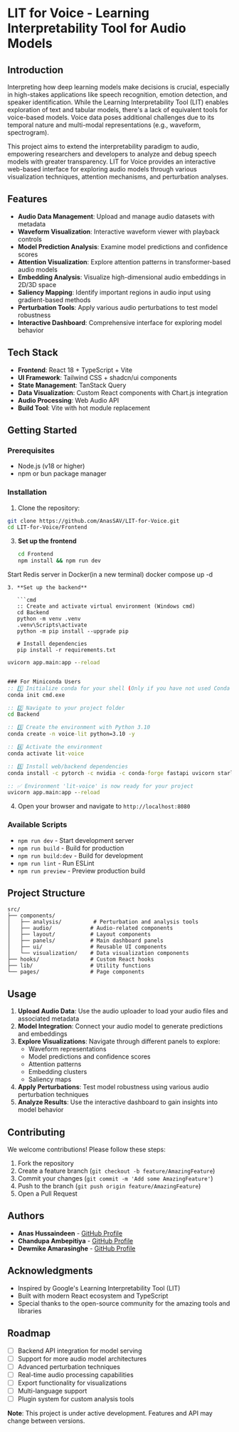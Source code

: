 # LIT for Voice - Learning Interpretability Tool for Audio Models

## Introduction

Interpreting how deep learning models make decisions is crucial, especially in high-stakes applications like speech recognition, emotion detection, and speaker identification. While the Learning Interpretability Tool (LIT) enables exploration of text and tabular models, there's a lack of equivalent tools for voice-based models. Voice data poses additional challenges due to its temporal nature and multi-modal representations (e.g., waveform, spectrogram). 

This project aims to extend the interpretability paradigm to audio, empowering researchers and developers to analyze and debug speech models with greater transparency. LIT for Voice provides an interactive web-based interface for exploring audio models through various visualization techniques, attention mechanisms, and perturbation analyses.

## Features

- **Audio Data Management**: Upload and manage audio datasets with metadata
- **Waveform Visualization**: Interactive waveform viewer with playback controls
- **Model Prediction Analysis**: Examine model predictions and confidence scores
- **Attention Visualization**: Explore attention patterns in transformer-based audio models
- **Embedding Analysis**: Visualize high-dimensional audio embeddings in 2D/3D space
- **Saliency Mapping**: Identify important regions in audio input using gradient-based methods
- **Perturbation Tools**: Apply various audio perturbations to test model robustness
- **Interactive Dashboard**: Comprehensive interface for exploring model behavior

## Tech Stack

- **Frontend**: React 18 + TypeScript + Vite
- **UI Framework**: Tailwind CSS + shadcn/ui components
- **State Management**: TanStack Query
- **Data Visualization**: Custom React components with Chart.js integration
- **Audio Processing**: Web Audio API
- **Build Tool**: Vite with hot module replacement

## Getting Started

### Prerequisites

- Node.js (v18 or higher)
- npm or bun package manager

### Installation

1. Clone the repository:
```bash
git clone https://github.com/AnasSAV/LIT-for-Voice.git
cd LIT-for-Voice/Frontend
```

3. **Set up the frontend**

   ```bash
   cd Frontend
   npm install && npm run dev
   ```

Start Redis server in Docker(in a new terminal)
docker compose up -d
```
3. **Set up the backend**

   ```cmd
   :: Create and activate virtual environment (Windows cmd)
   cd Backend
   python -m venv .venv
   .venv\Scripts\activate
   python -m pip install --upgrade pip

   # Install dependencies
   pip install -r requirements.txt
   ```
   
```cmd
uvicorn app.main:app --reload
```

```cmd

### For Miniconda Users
:: 1️⃣ Initialize conda for your shell (Only if you have not used Conda on device before)
conda init cmd.exe

:: 2️⃣ Navigate to your project folder
cd Backend

:: 3️⃣ Create the environment with Python 3.10
conda create -n voice-lit python=3.10 -y

:: 4️⃣ Activate the environment
conda activate lit-voice

:: 5️⃣ Install web/backend dependencies
conda install -c pytorch -c nvidia -c conda-forge fastapi uvicorn starlette httpx python-multipart python-dotenv pydantic-settings anyio numpy pandas librosa pysoundfile transformers pytorch torchvision torchaudio pytorch-cuda=12.1 redis-py pytest pytest-asyncio requests -y

:: ✅ Environment 'lit-voice' is now ready for your project
uvicorn app.main:app --reload
```



4. Open your browser and navigate to `http://localhost:8080`


### Available Scripts

- `npm run dev` - Start development server
- `npm run build` - Build for production
- `npm run build:dev` - Build for development
- `npm run lint` - Run ESLint
- `npm run preview` - Preview production build

## Project Structure

```
src/
├── components/
│   ├── analysis/          # Perturbation and analysis tools
│   ├── audio/            # Audio-related components
│   ├── layout/           # Layout components
│   ├── panels/           # Main dashboard panels
│   ├── ui/               # Reusable UI components
│   └── visualization/    # Data visualization components
├── hooks/                # Custom React hooks
├── lib/                  # Utility functions
└── pages/                # Page components
```

## Usage

1. **Upload Audio Data**: Use the audio uploader to load your audio files and associated metadata
2. **Model Integration**: Connect your audio model to generate predictions and embeddings
3. **Explore Visualizations**: Navigate through different panels to explore:
   - Waveform representations
   - Model predictions and confidence scores
   - Attention patterns
   - Embedding clusters
   - Saliency maps
4. **Apply Perturbations**: Test model robustness using various audio perturbation techniques
5. **Analyze Results**: Use the interactive dashboard to gain insights into model behavior

## Contributing

We welcome contributions! Please follow these steps:

1. Fork the repository
2. Create a feature branch (`git checkout -b feature/AmazingFeature`)
3. Commit your changes (`git commit -m 'Add some AmazingFeature'`)
4. Push to the branch (`git push origin feature/AmazingFeature`)
5. Open a Pull Request

## Authors

- **Anas Hussaindeen** - [GitHub Profile](https://github.com/AnasSAV)
- **Chandupa Ambepitiya** - [GitHub Profile](https://github.com/Chand2103)
- **Dewmike Amarasinghe** - [GitHub Profile](https://github.com/DewmikeAmarasinghe)

## Acknowledgments

- Inspired by Google's Learning Interpretability Tool (LIT)
- Built with modern React ecosystem and TypeScript
- Special thanks to the open-source community for the amazing tools and libraries

## Roadmap

- [ ] Backend API integration for model serving
- [ ] Support for more audio model architectures
- [ ] Advanced perturbation techniques
- [ ] Real-time audio processing capabilities
- [ ] Export functionality for visualizations
- [ ] Multi-language support
- [ ] Plugin system for custom analysis tools

**Note**: This project is under active development. Features and API may change between versions.